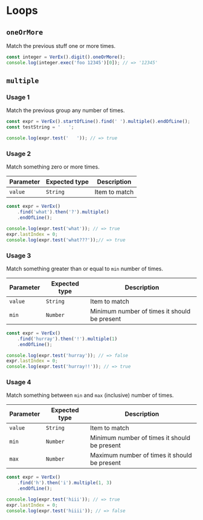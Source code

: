 # Loops

## `oneOrMore`

Match the previous stuff one or more times.

```js
const integer = VerEx().digit().oneOrMore();
console.log(integer.exec('foo 12345')[0]); // => '12345'
```

## `multiple`

### Usage 1

Match the previous group any number of times.

```js
const expr = VerEx().startOfLine().find(' ').multiple().endOfLine();
const testString = '   ';

console.log(expr.test('   ')); // => true
```

### Usage 2

Match something zero or more times.

Parameter | Expected type | Description
----------|---------------|--------------
`value`   | `String`      | Item to match

```js
const expr = VerEx()
    .find('what').then('?').multiple()
    .endOfLine();

console.log(expr.test('what')); // => true
expr.lastIndex = 0;
console.log(expr.test('what???'));// => true
```

### Usage 3

Match something greater than or equal to `min` number of times.

Parameter | Expected type | Description
----------|---------------|---------------------------------------------
`value`   | `String`      | Item to match
`min`     | `Number`      | Minimum number of times it should be present

```js
const expr = VerEx()
    .find('hurray').then('!').multiple(1)
    .endOfLine();

console.log(expr.test('hurray')); // => false
expr.lastIndex = 0;
console.log(expr.test('hurray!!')); // => true
```

### Usage 4

Match something between `min` and `max` (inclusive) number of times.

Parameter | Expected type | Description
----------|---------------|---------------------------------------------
`value`   | `String`      | Item to match
`min`     | `Number`      | Minimum number of times it should be present
`max`     | `Number`      | Maximum number of times it should be present

```js
const expr = VerEx()
    .find('h').then('i').multiple(1, 3)
    .endOfLine();

console.log(expr.test('hiii')); // => true
expr.lastIndex = 0;
console.log(expr.test('hiiii')); // => false
```
